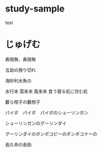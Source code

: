 # study-sample
test

# じゅげむ

寿限無、寿限無

五劫の擦り切れ

海砂利水魚の

水行末 雲来末 風来末
食う寝る処に住む処

藪ら柑子の藪柑子

パイポ　パイポ　パイポのシューリンガン

シューリンガンのグーリンダイ

グーリンダイのポンポコピーのポンポコナーの

長久命の長助